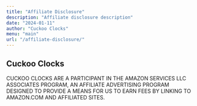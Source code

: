 ```yaml
---
title: "Affiliate Disclosure"
description: "Affiliate disclosure description"
date: "2024-01-11"
author: "Cuckoo Clocks"
menu: "main"
url: "/affiliate-disclosure/"
---
```


## Cuckoo Clocks

CUCKOO CLOCKS ARE A PARTICIPANT IN THE AMAZON SERVICES LLC ASSOCIATES PROGRAM, AN AFFILIATE ADVERTISING PROGRAM DESIGNED TO PROVIDE A MEANS FOR US TO EARN FEES BY LINKING TO AMAZON.COM AND AFFILIATED SITES.
